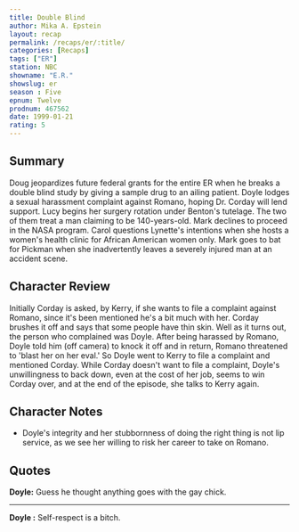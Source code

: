 ```yaml
---
title: Double Blind
author: Mika A. Epstein
layout: recap
permalink: /recaps/er/:title/
categories: [Recaps]
tags: ["ER"]
station: NBC
showname: "E.R."
showslug: er
season : Five  
epnum: Twelve  
prodnum: 467562    
date: 1999-01-21  
rating: 5  
---
```


## Summary  
  
Doug jeopardizes future federal grants for the entire ER when he breaks a double blind study by giving a sample drug to an ailing patient. Doyle lodges a sexual harassment complaint against Romano, hoping Dr. Corday will lend support. Lucy begins her surgery rotation under Benton's tutelage. The two of them treat a man claiming to be 140-years-old. Mark declines to proceed in the NASA program. Carol questions Lynette's intentions when she hosts a women's health clinic for African American women only. Mark goes to bat for Pickman when she inadvertently leaves a severely injured man at an accident scene.

## Character Review  
  
Initially Corday is asked, by Kerry, if she wants to file a complaint against Romano, since it's been mentioned he's a bit much with her. Corday brushes it off and says that some people have thin skin. Well as it turns out, the person who complained was Doyle. After being harassed by Romano, Doyle told him (off camera) to knock it off and in return, Romano threatened to 'blast her on her eval.' So Doyle went to Kerry to file a complaint and mentioned Corday. While Corday doesn't want to file a complaint, Doyle's unwillingness to back down, even at the cost of her job, seems to win Corday over, and at the end of the episode, she talks to Kerry again.

## Character Notes  
  
* Doyle's integrity and her stubbornness of doing the right thing is not lip service, as we see her willing to risk her career to take on Romano.

## Quotes  
  
**Doyle:** Guess he thought anything goes with the gay chick.  

<hr>

**Doyle :** Self-respect is a bitch.